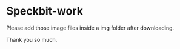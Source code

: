 # Speckbit-work
Please add those image files inside a img folder after downloading.

Thank you so much.

